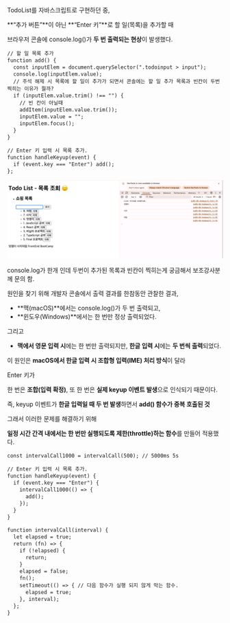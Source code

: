 TodoList를 자바스크립트로 구현하던 중,

**“추가 버튼”**이 아닌 **“Enter 키”**로 할 일(목록)을 추가할 때

브라우저 콘솔에 console.log()가 **두 번 출력되는 현상**이 발생했다.

```
// 할 일 목록 추가
function add() {
  const inputElem = document.querySelector(".todoinput > input");
  console.log(inputElem.value);
  // 주석 해제 시 목록에 할 일이 추가가 되면서 콘솔에는 할 일 추가 목록과 빈칸이 두번 찍히는 이유가 뭘까?
  if (inputElem.value.trim() !== "") {
    // 빈 칸이 아닐때
    addItem(inputElem.value.trim());
    inputElem.value = "";
    inputElem.focus();
  }
}
```

```
// Enter 키 입력 시 목록 추가.
function handleKeyup(event) {
  if (event.key === "Enter") add();
};
```
![스크린샷](./스크린샷%202025-10-26%20오전%2012.20.26.png)

console.log가 한개 인데 두번이 추가된 목록과 빈칸이 찍히는게 궁금해서 보조강사분께 문의 함.

원인을 찾기 위해 개발자 콘솔에서 출력 결과를 한참동안 관찰한 결과,

- **맥(macOS)**에서는 console.log()가 두 번 출력되고,
- **윈도우(Windows)**에서는 한 번만 정상 출력되었다.

그리고

- **맥에서 영문 입력 시**에는 한 번만 출력되지만, **한글 입력 시**에는 **두 번씩 출력**되었다.

이 원인은 **macOS에서 한글 입력 시 조합형 입력(IME) 처리 방식**이 달라

Enter 키가

한 번은 **조합(입력 확정)**, 또 한 번은 **실제 keyup 이벤트 발생**으로 인식되기 때문이다.

즉, keyup 이벤트가 **한글 입력일 때 두 번 발생**하면서 **add() 함수가 중복 호출된 것**

그래서 이러한 문제를 해결하기 위해 

**일정 시간 간격 내에서는 한 번만 실행되도록 제한(throttle)하는 함수**를 만들어 적용했다.

```
const intervalCall1000 = intervalCall(500); // 5000ms 5s
```

```
// Enter 키 입력 시 목록 추가.
function handleKeyup(event) {
  if (event.key === "Enter") {
    intervalCall1000(() => {
      add();
    });
  }
}
```

```
function intervalCall(interval) { 
  let elapsed = true;
  return (fn) => {
    if (!elapsed) {
      return;
    }
    elapsed = false;
    fn();
    setTimeout(() => { // 다음 함수가 실행 되지 않게 막는 함수.
      elapsed = true;
    }, interval); 
  };
}
```